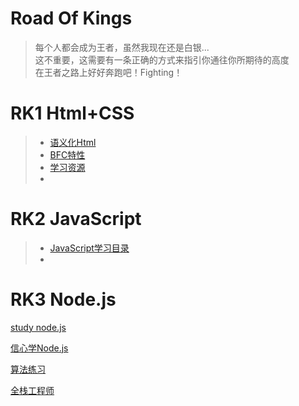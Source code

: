 # Road Of Kings
> 每个人都会成为王者，虽然我现在还是白银...<br>
> 这不重要，这需要有一条正确的方式来指引你通往你所期待的高度<br>
> 在王者之路上好好奔跑吧！Fighting！

# RK1 Html+CSS
> * [语义化Html](https://en.wikipedia.org/wiki/Semantic_HTML)<br>
> * [BFC特性](http://www.cnblogs.com/xiaohuochai/p/5248536.html)
> * [学习资源](https://developer.mozilla.org/zh-CN/)
> * 

# RK2 JavaScript
> * [JavaScript学习目录](http://www.cnblogs.com/xiaohuochai/p/5613593.html)
> * 

# RK3 Node.js





[study node.js](https://nodeschool.io/zh-cn/)

[信心学Node.js](http://javascriptissexy.com/learn-node-js-completely-and-with-confidence/)

[算法练习](https://coderbyte.com/)

[全栈工程师](http://www.css88.com/archives/7529)
